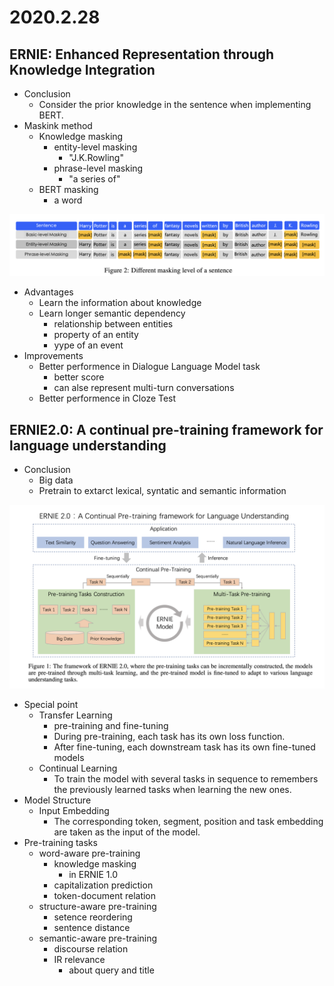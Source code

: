 # 2020.2.28
## ERNIE: Enhanced Representation through Knowledge Integration
- Conclusion
    - Consider the prior knowledge in the sentence when implementing BERT.
- Maskink method
    - Knowledge masking
        - entity-level masking
            - "J.K.Rowling"
        - phrase-level masking
            - "a series of"
    - BERT masking 
        - a word
<img src="pictures/0.png" >

- Advantages
    - Learn the information about knowledge
    - Learn longer semantic dependency
        - relationship between entities
        - property of an entity
        - yype of an event
- Improvements
    - Better performence in Dialogue Language Model task
        - better score
        - can alse represent multi-turn conversations
    - Better performence in Cloze Test

## ERNIE2.0: A continual pre-training framework for language understanding
- Conclusion
    - Big data
    - Pretrain to extarct lexical, syntatic and semantic information

<img src="pictures/1.png" />

- Special point
    - Transfer Learning
        - pre-training and fine-tuning
        - During pre-training, each task has its own loss function.
        - After fine-tuning, each downstream task has its own fine-tuned models
    - Continual Learning
        - To train the model with several tasks in sequence to remembers the previously learned tasks when learning the new ones.
- Model Structure
    - Input Embedding
        - The corresponding token, segment, position and task embedding are taken as the input of the model.
- Pre-training tasks
    - word-aware pre-training
        - knowledge masking
            - in ERNIE 1.0
        - capitalization prediction
        - token-document relation
    - structure-aware pre-training
        - setence reordering
        - sentence distance
    - semantic-aware pre-training
        - discourse relation
        - IR relevance
            - about query and title
